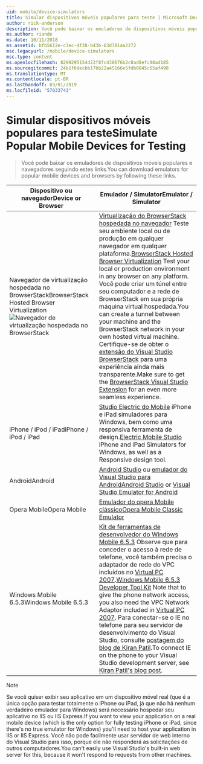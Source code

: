 ```yaml
---
uid: mobile/device-simulators
title: Simular dispositivos móveis populares para teste | Microsoft Docs
author: rick-anderson
description: Você pode baixar os emuladores de dispositivos móveis populares e navegadores seguindo estes links
ms.author: riande
ms.date: 10/11/2018
ms.assetid: bfb5612e-c3ec-4f28-b43b-63d781aa2272
msc.legacyurl: /mobile/device-simulators
msc.type: content
ms.openlocfilehash: 8299295154d23f8fc430676b2c8ad8efc98ad185
ms.sourcegitcommit: 24b1f6decbb17bb22a45166e5fdb0845c65af498
ms.translationtype: MT
ms.contentlocale: pt-BR
ms.lasthandoff: 03/01/2019
ms.locfileid: "57033743"
---
```

# <a name="simulate-popular-mobile-devices-for-testing"></a><span data-ttu-id="9256c-103">Simular dispositivos móveis populares para teste</span><span class="sxs-lookup"><span data-stu-id="9256c-103">Simulate Popular Mobile Devices for Testing</span></span>

> <span data-ttu-id="9256c-104">Você pode baixar os emuladores de dispositivos móveis populares e navegadores seguindo estes links.</span><span class="sxs-lookup"><span data-stu-id="9256c-104">You can download emulators for popular mobile devices and browsers by following these links.</span></span>

| <span data-ttu-id="9256c-105">Dispositivo ou navegador</span><span class="sxs-lookup"><span data-stu-id="9256c-105">Device or Browser</span></span> | <span data-ttu-id="9256c-106">Emulador / Simulator</span><span class="sxs-lookup"><span data-stu-id="9256c-106">Emulator / Simulator</span></span> |
| --- | --- |
| <span data-ttu-id="9256c-107">Navegador de virtualização hospedada no BrowserStack</span><span class="sxs-lookup"><span data-stu-id="9256c-107">BrowserStack Hosted Browser Virtualization</span></span> ![Navegador de virtualização hospedada no BrowserStack](device-simulators/_static/image1.png) | <span data-ttu-id="9256c-109">[Virtualização do BrowserStack hospedada no navegador](http://browserstack.com) Teste seu ambiente local ou de produção em qualquer navegador em qualquer plataforma.</span><span class="sxs-lookup"><span data-stu-id="9256c-109">[BrowserStack Hosted Browser Virtualization](http://browserstack.com) Test your local or production environment in any browser on any platform.</span></span> <span data-ttu-id="9256c-110">Você pode criar um túnel entre seu computador e a rede de BrowserStack em sua própria máquina virtual hospedada.</span><span class="sxs-lookup"><span data-stu-id="9256c-110">You can create a tunnel between your machine and the BrowserStack network in your own hosted virtual machine.</span></span> <span data-ttu-id="9256c-111">Certifique-se de obter o [extensão do Visual Studio BrowserStack](https://marketplace.visualstudio.com/items?itemName=browserstackcom.BrowserStack) para uma experiência ainda mais transparente.</span><span class="sxs-lookup"><span data-stu-id="9256c-111">Make sure to get the [BrowserStack Visual Studio Extension](https://marketplace.visualstudio.com/items?itemName=browserstackcom.BrowserStack) for an even more seamless experience.</span></span> |
| <span data-ttu-id="9256c-112">iPhone / iPod / iPad</span><span class="sxs-lookup"><span data-stu-id="9256c-112">iPhone / iPod / iPad</span></span> | <span data-ttu-id="9256c-113">[Studio Electric do Mobile](http://www.electricplum.com/studio.aspx) iPhone e iPad simuladores para Windows, bem como uma responsiva ferramenta de design.</span><span class="sxs-lookup"><span data-stu-id="9256c-113">[Electric Mobile Studio](http://www.electricplum.com/studio.aspx) iPhone and iPad Simulators for Windows, as well as a Responsive design tool.</span></span> |
| <span data-ttu-id="9256c-114">Android</span><span class="sxs-lookup"><span data-stu-id="9256c-114">Android</span></span> | <span data-ttu-id="9256c-115">[Android Studio](https://developer.android.com/studio/) ou [emulador do Visual Studio para Android](https://visualstudio.microsoft.com/vs/msft-android-emulator/)</span><span class="sxs-lookup"><span data-stu-id="9256c-115">[Android Studio](https://developer.android.com/studio/) or [Visual Studio Emulator for Android](https://visualstudio.microsoft.com/vs/msft-android-emulator/)</span></span> |
| <span data-ttu-id="9256c-116">Opera Mobile</span><span class="sxs-lookup"><span data-stu-id="9256c-116">Opera Mobile</span></span> | [<span data-ttu-id="9256c-117">Emulador do opera Mobile clássico</span><span class="sxs-lookup"><span data-stu-id="9256c-117">Opera Mobile Classic Emulator</span></span>](https://www.opera.com/developer/mobile-emulator) |
| <span data-ttu-id="9256c-118">Windows Mobile 6.5.3</span><span class="sxs-lookup"><span data-stu-id="9256c-118">Windows Mobile 6.5.3</span></span> | <span data-ttu-id="9256c-119">[Kit de ferramentas de desenvolvedor do Windows Mobile 6.5.3](https://www.microsoft.com/downloads/en/details.aspx?FamilyID=c0213f68-2e01-4e5c-a8b2-35e081dcf1ca&amp;displaylang=en) Observe que para conceder o acesso à rede de telefone, você também precisa o adaptador de rede do VPC incluídos no [Virtual PC 2007](https://www.microsoft.com/downloads/en/details.aspx?FamilyID=04d26402-3199-48a3-afa2-2dc0b40a73b6&amp;DisplayLang=en).</span><span class="sxs-lookup"><span data-stu-id="9256c-119">[Windows Mobile 6.5.3 Developer Tool Kit](https://www.microsoft.com/downloads/en/details.aspx?FamilyID=c0213f68-2e01-4e5c-a8b2-35e081dcf1ca&amp;displaylang=en) Note that to give the phone network access, you also need the VPC Network Adaptor included in [Virtual PC 2007](https://www.microsoft.com/downloads/en/details.aspx?FamilyID=04d26402-3199-48a3-afa2-2dc0b40a73b6&amp;DisplayLang=en).</span></span> <span data-ttu-id="9256c-120">Para conectar-se o IE no telefone para seu servidor de desenvolvimento do Visual Studio, consulte [postagem do blog de Kiran Patil](http://kiranpatils.wordpress.com/2009/11/19/access-internetlocal-website-from-your-windows-mobile-device-emulators/).</span><span class="sxs-lookup"><span data-stu-id="9256c-120">To connect IE on the phone to your Visual Studio development server, see [Kiran Patil's blog post](http://kiranpatils.wordpress.com/2009/11/19/access-internetlocal-website-from-your-windows-mobile-device-emulators/).</span></span> |

> [!NOTE]
> <span data-ttu-id="9256c-121">Se você quiser exibir seu aplicativo em um dispositivo móvel real (que é a única opção para testar totalmente o iPhone ou iPad, já que não há nenhum verdadeiro emulador para Windows) será necessário hospedar seu aplicativo no IIS ou IIS Express.</span><span class="sxs-lookup"><span data-stu-id="9256c-121">If you want to view your application on a real mobile device (which is the only option for fully testing iPhone or iPad, since there's no true emulator for Windows) you'll need to host your application in IIS or IIS Express.</span></span> <span data-ttu-id="9256c-122">Você não pode facilmente usar servidor de web interno do Visual Studio para isso, porque ele não responderá às solicitações de outros computadores.</span><span class="sxs-lookup"><span data-stu-id="9256c-122">You can't easily use Visual Studio's built-in web server for this, because it won't respond to requests from other machines.</span></span>